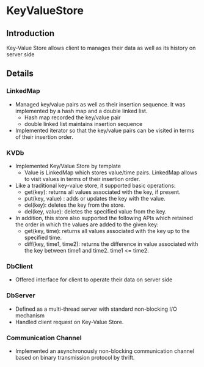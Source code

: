 # KeyValueStore

## Introduction
Key-Value Store allows client to manages their data as well as its history on server side

## Details
### LinkedMap
* Managed key/value pairs as well as their insertion sequence. It was implemented by a hash map and a double linked list. 
  * Hash map recorded the key/value pair
  * double linked list maintains insertion sequence
* Implemented iterator so that the key/value pairs can be visited in terms of their insertion order.

### KVDb
* Implemented Key/Value Store by template
  * Value is LinkedMap which stores value/time pairs. LinkedMap allows to visit values in terms of their insertion order.
* Like a traditional key-value store, it supported basic operations:
  * get(key): returns all values associated with the key, if present.
  * put(key, value) : adds or updates the key with the value.
  * del(key): deletes the key from the store.
  * del(key, value): deletes the specified value from the key.
* In addition, this store also supported the following APIs which retained the order in which the values are added to the
given key:
  * get(key, time): returns all values associated with the key up to the specified time.
  * diff(key, time1, time2): returns the difference in value associated with the key between time1 and time2. time1 <= time2.

### DbClient
* Offered interface for client to operate their data on server side

### DbServer
* Defined as a multi-thread server with standard non-blocking I/O mechanism
* Handled client request on Key-Value Store.

### Communication Channel
* Implemented an asynchronously non-blocking communication channel based on binary transmission protocol by thrift.

